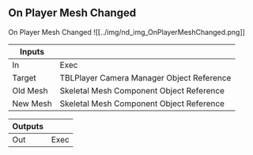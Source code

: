 ## On Player Mesh Changed
On Player Mesh Changed
![[../img/nd_img_OnPlayerMeshChanged.png]]

|Inputs||
|--|--|
| In | Exec |
| Target | TBLPlayer Camera Manager Object Reference |
| Old Mesh | Skeletal Mesh Component Object Reference |
| New Mesh | Skeletal Mesh Component Object Reference |

|Outputs||
|--|--|
| Out | Exec |
